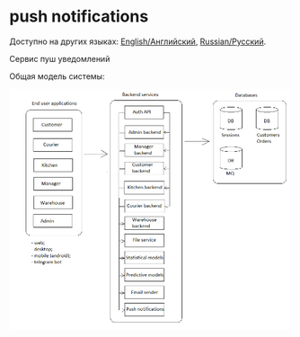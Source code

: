 # push notifications

Доступно на других языках: [English/Английский](pushnotifications.md), [Russian/Русский](pushnotifications.ru.md). 

Сервис пуш уведомлений 

Общая модель системы: 

![system_overall](../img/system_overall.png)
